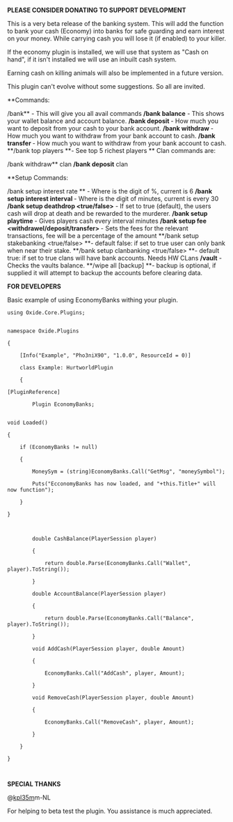 **PLEASE CONSIDER DONATING TO SUPPORT DEVELOPMENT**


This is a very beta release of the banking system. This will add the function to bank your cash (Economy) into banks for safe guarding and earn interest on your money. While carrying cash you will lose it (if enabled) to your killer.


If the economy plugin is installed, we will use that system as "Cash on hand", if it isn't installed we will use an inbuilt cash system.


Earning cash on killing animals will also be implemented in a future version.


This plugin can't evolve without some suggestions. So all are invited.

**Commands:

/bank** - This will give you all avail commands
**/bank balance** - This shows your wallet balance and account balance.
**/bank deposit <amount>** - How much you want to deposit from your cash to your bank account.
**/bank withdraw <amount>** - How much you want to withdraw from your bank account to cash.
**/bank transfer <amount> <player>** - How much you want to withdraw from your bank account to cash.
**/bank top players **- See top 5 richest players
**
Clan commands are:

/bank withdraw** <amount> clan
**/bank deposit** <amount> clan

**Setup Commands:

/bank setup interest rate <interest>** - Where <interest> is the digit of %, current is 6
**/bank setup interest interval <interval>** - Where <interval> is the digit of minutes, current is every 30
**/bank setup deathdrop <true/false>** - If set to true (default), the users cash will drop at death and be rewarded to the murderer.
**/bank setup playtime <interval> <cash>** - Gives players cash every interval minutes
**/bank setup fee <withdrawel/deposit/transfer> <fee>** - Sets the fees for the relevant transactions, fee will be a percentage of the amount
**/bank setup stakebanking <true/false> **- default false: if set to true user can only bank when near their stake.
**/bank setup clanbanking <true/false> **- default true: if set to true clans will have bank accounts. Needs HW CLans
**/vault** - Checks the vaults balance.
**/wipe all [backup] **- backup is optional, if supplied it will attempt to backup the accounts before clearing data.

**FOR DEVELOPERS**

Basic example of using EconomyBanks withing your plugin.

````
using Oxide.Core.Plugins;


namespace Oxide.Plugins

{

    [Info("Example", "Pho3niX90", "1.0.0", ResourceId = 0)]

    class Example: HurtworldPlugin

    {

[PluginReference]

        Plugin EconomyBanks;


void Loaded()

{

    if (EconomyBanks != null)

    {

        MoneySym = (string)EconomyBanks.Call("GetMsg", "moneySymbol");

        Puts("EcconomyBanks has now loaded, and "+this.Title+" will now function");

    }

}



        double CashBalance(PlayerSession player)

        {

            return double.Parse(EconomyBanks.Call("Wallet", player).ToString());

        }

        double AccountBalance(PlayerSession player)

        {

            return double.Parse(EconomyBanks.Call("Balance", player).ToString());

        }

        void AddCash(PlayerSession player, double Amount)

        {

            EconomyBanks.Call("AddCash", player, Amount);

        }

        void RemoveCash(PlayerSession player, double Amount)

        {

            EconomyBanks.Call("RemoveCash", player, Amount);

        }

    }

}

 
````


**SPECIAL THANKS**

@[kpl35m](http://oxidemod.org/members/kpl35mm-nl.93043/)m-NL

For helping to beta test the plugin. You assistance is much appreciated.